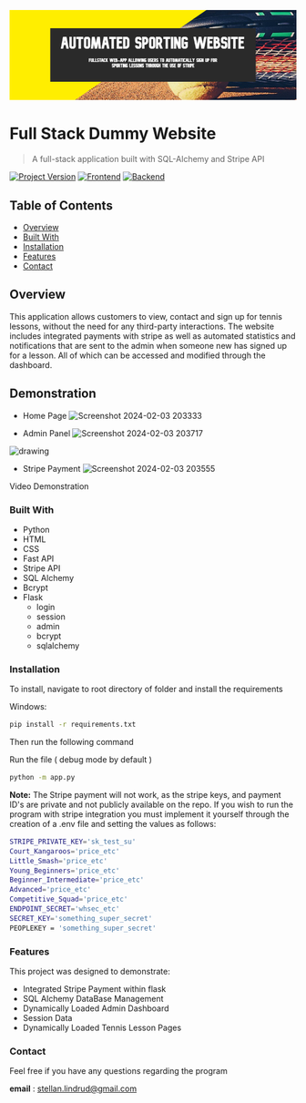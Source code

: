 [![header][header-url]][header-link]
# Full Stack Dummy Website 
> A full-stack application built with SQL-Alchemy and Stripe API

[![Project Version][version-image]][version-url]
[![Frontend][Frontend-image]][Frontend-url]
[![Backend][Backend-image]][Backend-url]

## Table of Contents

- [Overview](#overview)
- [Built With](#built-with)
- [Installation](#installation)
- [Features](#features)
- [Contact](#contact)

## Overview

This application allows customers to view, contact and sign up for tennis lessons, without the need for any third-party interactions. 
The website includes integrated payments with stripe as well as automated statistics and notifications that are sent to the admin
when someone new has signed up for a lesson. All of which can be accessed and modified through the dashboard.

## Demonstration

* Home Page
![Screenshot 2024-02-03 203333](https://github.com/lilsteelan/OcconorDummyWebsite/assets/62084214/7e8a0455-8659-493e-a7a8-8f2fa882cc31)

* Admin Panel
![Screenshot 2024-02-03 203717]()
<img src="https://github.com/lilsteelan/OcconorDummyWebsite/assets/62084214/b339266e-19d2-44df-95d1-1bfc46cfac6c" alt="drawing" width="200"/>

* Stripe Payment
![Screenshot 2024-02-03 203555](https://github.com/lilsteelan/OcconorDummyWebsite/assets/62084214/7f1f13af-8875-40ff-a7f5-30ea8b0426ca)

Video Demonstration

### Built With
* Python
* HTML
* CSS
* Fast API
* Stripe API
* SQL Alchemy
* Bcrypt
* Flask
  * login
  * session
  * admin
  * bcrypt
  * sqlalchemy


### Installation

To install, navigate to root directory of folder and install the requirements

Windows: 
```sh
pip install -r requirements.txt
```
Then run the following command

Run the file ( debug mode by default )
```sh
python -m app.py
```

**Note:** The Stripe payment will not work, as the stripe keys, and payment ID's are private and not publicly available on the repo.
If you wish to run the program with stripe integration you must implement it yourself through the creation of a .env file and setting the values as follows:

```sh
STRIPE_PRIVATE_KEY='sk_test_su'
Court_Kangaroos='price_etc'
Little_Smash='price_etc'
Young_Beginners='price_etc'
Beginner_Intermediate='price_etc'
Advanced='price_etc'
Competitive_Squad='price_etc'
ENDPOINT_SECRET='whsec_etc'
SECRET_KEY='something_super_secret'
PEOPLEKEY = 'something_super_secret'
```

### Features

This project was designed to demonstrate:

* Integrated Stripe Payment within flask
* SQL Alchemy DataBase Management
* Dynamically Loaded Admin Dashboard
* Session Data
* Dynamically Loaded Tennis Lesson Pages

  
### Contact
Feel free if you have any questions regarding the program

**email** : [stellan.lindrud@gmail.com](stellan.lindrud@gmail.com)


<!-- Markdown link & img dfn's -->

[header-url]: banner.png
[header-link]: https://github.com/alexandrerosseto

[repository-url]: https://github.com/alexandrerosseto/wbshopping

[cloud-provider-url]: https://wbshopping.herokuapp.com

[linkedin-url]: https://www.linkedin.com/in/alexandrerosseto

[wiki]: https://github.com/yourname/yourproject/wiki

[version-image]: https://img.shields.io/badge/Version-1.0.0-brightgreen?style=for-the-badge&logo=appveyor
[version-url]: https://img.shields.io/badge/version-1.0.0-green
[Frontend-image]: https://img.shields.io/badge/Frontend-HTML_CSS-blue?style=for-the-badge
[Frontend-url]: https://img.shields.io/badge/Frontend-HTML_CSS-blue?style=for-the-badge
[Backend-image]: https://img.shields.io/badge/Backend-Python-important?style=for-the-badge
[Backend-url]: https://img.shields.io/badge/Backend-Python-important?style=for-the-badge


